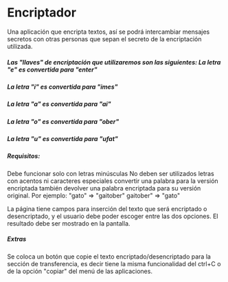 # Encriptador

Una aplicación que encripta textos, así se podrá intercambiar mensajes secretos con otras personas que sepan el secreto de la encriptación utilizada.

<h5>Las "llaves" de encriptación que utilizaremos son las siguientes: La letra "e" es convertida para "enter"</a>
<h5>La letra "i" es convertida para "imes"</h5>
<h5>La letra "a" es convertida para "ai"</h5>
<h5>La letra "o" es convertida para "ober"</h5>
<h5>La letra "u" es convertida para "ufat"</h5>

<h5>Requisitos:</h5>

Debe funcionar solo con letras minúsculas No deben ser utilizados letras con acentos ni caracteres especiales convertir una palabra para la versión encriptada también devolver una palabra encriptada para su versión original. Por ejemplo: "gato" => "gaitober" gaitober" => "gato"

La página tiene campos para inserción del texto que será encriptado o desencriptado, y el usuario debe poder escoger entre las dos opciones. El resultado debe ser mostrado en la pantalla.

<h5>Extras</h5>
Se coloca un botón que copie el texto encriptado/desencriptado para la sección de transferencia, es decir tiene la misma funcionalidad del ctrl+C o de la opción "copiar" del menú de las aplicaciones.
